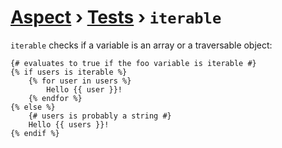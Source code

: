 [Aspect](./../../readme.md) › [Tests](./../tests.md) › `iterable`
===============

<!-- {% raw %} -->

`iterable` checks if a variable is an array or a traversable object:

```twig
{# evaluates to true if the foo variable is iterable #}
{% if users is iterable %}
    {% for user in users %}
        Hello {{ user }}!
    {% endfor %}
{% else %}
    {# users is probably a string #}
    Hello {{ users }}!
{% endif %}
```

<!-- {% endraw %} -->